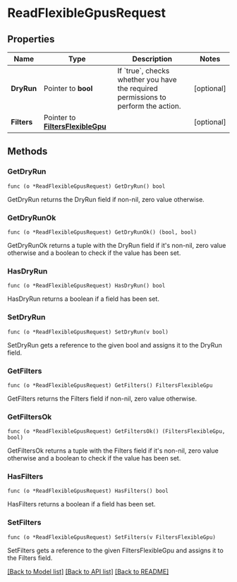 # ReadFlexibleGpusRequest

## Properties

Name | Type | Description | Notes
------------ | ------------- | ------------- | -------------
**DryRun** | Pointer to **bool** | If &#x60;true&#x60;, checks whether you have the required permissions to perform the action. | [optional] 
**Filters** | Pointer to [**FiltersFlexibleGpu**](FiltersFlexibleGpu.md) |  | [optional] 

## Methods

### GetDryRun

`func (o *ReadFlexibleGpusRequest) GetDryRun() bool`

GetDryRun returns the DryRun field if non-nil, zero value otherwise.

### GetDryRunOk

`func (o *ReadFlexibleGpusRequest) GetDryRunOk() (bool, bool)`

GetDryRunOk returns a tuple with the DryRun field if it's non-nil, zero value otherwise
and a boolean to check if the value has been set.

### HasDryRun

`func (o *ReadFlexibleGpusRequest) HasDryRun() bool`

HasDryRun returns a boolean if a field has been set.

### SetDryRun

`func (o *ReadFlexibleGpusRequest) SetDryRun(v bool)`

SetDryRun gets a reference to the given bool and assigns it to the DryRun field.

### GetFilters

`func (o *ReadFlexibleGpusRequest) GetFilters() FiltersFlexibleGpu`

GetFilters returns the Filters field if non-nil, zero value otherwise.

### GetFiltersOk

`func (o *ReadFlexibleGpusRequest) GetFiltersOk() (FiltersFlexibleGpu, bool)`

GetFiltersOk returns a tuple with the Filters field if it's non-nil, zero value otherwise
and a boolean to check if the value has been set.

### HasFilters

`func (o *ReadFlexibleGpusRequest) HasFilters() bool`

HasFilters returns a boolean if a field has been set.

### SetFilters

`func (o *ReadFlexibleGpusRequest) SetFilters(v FiltersFlexibleGpu)`

SetFilters gets a reference to the given FiltersFlexibleGpu and assigns it to the Filters field.


[[Back to Model list]](../README.md#documentation-for-models) [[Back to API list]](../README.md#documentation-for-api-endpoints) [[Back to README]](../README.md)


